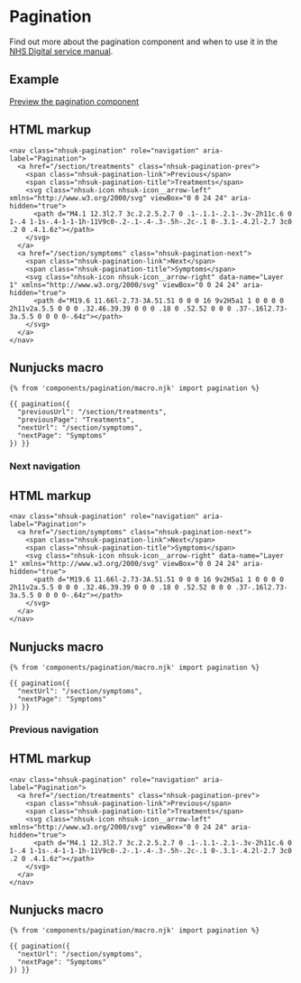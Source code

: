 # Pagination

Find out more about the pagination component and when to use it in the [NHS Digital service manual](https://beta.nhs.uk/service-manual/).

## Example

[Preview the pagination component]()

## HTML markup

    <nav class="nhsuk-pagination" role="navigation" aria-label="Pagination">
      <a href="/section/treatments" class="nhsuk-pagination-prev">
        <span class="nhsuk-pagination-link">Previous</span>
        <span class="nhsuk-pagination-title">Treatments</span>
        <svg class="nhsuk-icon nhsuk-icon__arrow-left" xmlns="http://www.w3.org/2000/svg" viewBox="0 0 24 24" aria-hidden="true">
          <path d="M4.1 12.3l2.7 3c.2.2.5.2.7 0 .1-.1.1-.2.1-.3v-2h11c.6 0 1-.4 1-1s-.4-1-1-1h-11V9c0-.2-.1-.4-.3-.5h-.2c-.1 0-.3.1-.4.2l-2.7 3c0 .2 0 .4.1.6z"></path>
        </svg>
      </a>
      <a href="/section/symptoms" class="nhsuk-pagination-next">
        <span class="nhsuk-pagination-link">Next</span>
        <span class="nhsuk-pagination-title">Symptoms</span>
        <svg class="nhsuk-icon nhsuk-icon__arrow-right" data-name="Layer 1" xmlns="http://www.w3.org/2000/svg" viewBox="0 0 24 24" aria-hidden="true">
          <path d="M19.6 11.66l-2.73-3A.51.51 0 0 0 16 9v2H5a1 1 0 0 0 0 2h11v2a.5.5 0 0 0 .32.46.39.39 0 0 0 .18 0 .52.52 0 0 0 .37-.16l2.73-3a.5.5 0 0 0 0-.64z"></path>
        </svg>
      </a>
    </nav>

## Nunjucks macro

    {% from 'components/pagination/macro.njk' import pagination %}

    {{ pagination({
      "previousUrl": "/section/treatments",
      "previousPage": "Treatments",
      "nextUrl": "/section/symptoms",
      "nextPage": "Symptoms"
    }) }}

### Next navigation

## HTML markup

    <nav class="nhsuk-pagination" role="navigation" aria-label="Pagination">
      <a href="/section/symptoms" class="nhsuk-pagination-next">
        <span class="nhsuk-pagination-link">Next</span>
        <span class="nhsuk-pagination-title">Symptoms</span>
        <svg class="nhsuk-icon nhsuk-icon__arrow-right" data-name="Layer 1" xmlns="http://www.w3.org/2000/svg" viewBox="0 0 24 24" aria-hidden="true">
          <path d="M19.6 11.66l-2.73-3A.51.51 0 0 0 16 9v2H5a1 1 0 0 0 0 2h11v2a.5.5 0 0 0 .32.46.39.39 0 0 0 .18 0 .52.52 0 0 0 .37-.16l2.73-3a.5.5 0 0 0 0-.64z"></path>
        </svg>
      </a>
    </nav>

## Nunjucks macro

    {% from 'components/pagination/macro.njk' import pagination %}

    {{ pagination({
      "nextUrl": "/section/symptoms",
      "nextPage": "Symptoms"
    }) }}

### Previous navigation

## HTML markup

    <nav class="nhsuk-pagination" role="navigation" aria-label="Pagination">
      <a href="/section/treatments" class="nhsuk-pagination-prev">
        <span class="nhsuk-pagination-link">Previous</span>
        <span class="nhsuk-pagination-title">Treatments</span>
        <svg class="nhsuk-icon nhsuk-icon__arrow-left" xmlns="http://www.w3.org/2000/svg" viewBox="0 0 24 24" aria-hidden="true">
          <path d="M4.1 12.3l2.7 3c.2.2.5.2.7 0 .1-.1.1-.2.1-.3v-2h11c.6 0 1-.4 1-1s-.4-1-1-1h-11V9c0-.2-.1-.4-.3-.5h-.2c-.1 0-.3.1-.4.2l-2.7 3c0 .2 0 .4.1.6z"></path>
        </svg>
      </a>
    </nav>

## Nunjucks macro

    {% from 'components/pagination/macro.njk' import pagination %}

    {{ pagination({
      "nextUrl": "/section/symptoms",
      "nextPage": "Symptoms"
    }) }}

